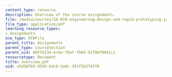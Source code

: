 ```yaml
---
content_type: resource
description: Overview of the course assignments.
file: /media/courses/16-810-engineering-design-and-rapid-prototyping-january-iap-2007/a5d50f65959564c93a9c391f5b3747f6_overview.pdf
file_type: application/pdf
learning_resource_types:
- Assignments
ocw_type: OCWFile
parent_title: Assignments
parent_type: CourseSection
parent_uid: b0ffe134-ecbe-7daf-fb6d-5279bf90d1c1
resourcetype: Document
title: overview.pdf
uid: a5d50f65-9595-64c9-3a9c-391f5b3747f6
---
```

